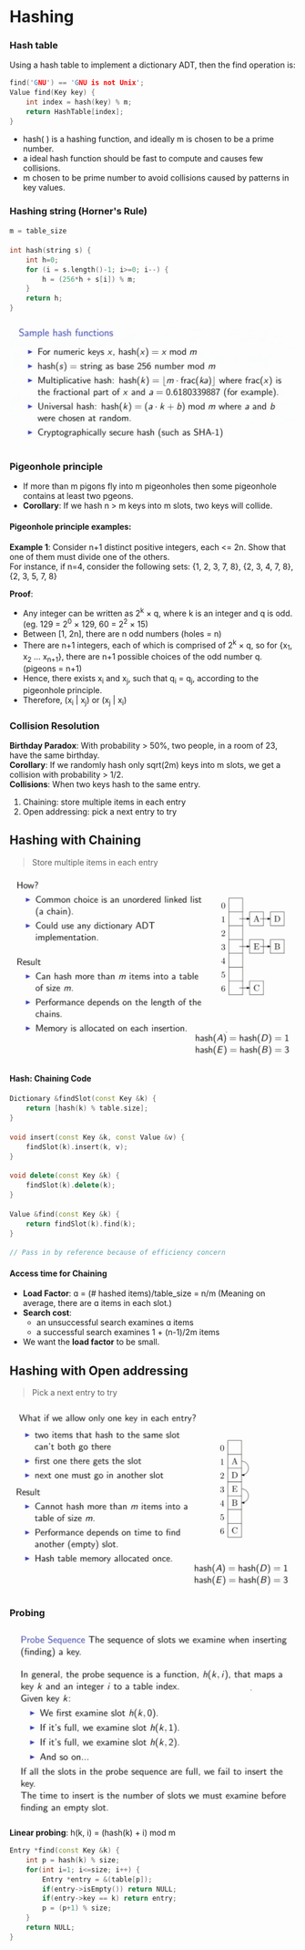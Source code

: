 # Hashing

### Hash table
Using a hash table to implement a dictionary ADT, then the find operation is:
```cpp
find('GNU') == 'GNU is not Unix';
Value find(Key key) {
	int index = hash(key) % m;
	return HashTable[index];
}
```

- hash( ) is a hashing function, and ideally m is chosen to be a prime number.
- a ideal hash function should be fast to compute and causes few collisions.
- m chosen to be prime number to avoid collisions caused by patterns in key values.

### Hashing string (Horner's Rule)
```cpp
m = table_size

int hash(string s) {
	int h=0;
	for (i = s.length()-1; i>=0; i--) {
		h = (256*h + s[i]) % m;
	}
	return h;
}

```
![Hash functions](./img/hashfun.png)

### Pigeonhole principle
- If more than m pigons fly into m pigeonholes then some pigeonhole contains at least two pgeons.
- __Corollary__: If we hash n > m keys into m slots, two keys will collide.

#### Pigeonhole principle examples:

__Example 1__: Consider n+1 distinct positive integers, each <= 2n. Show that one of them must divide one of the others.  
For instance, if n=4, consider the following sets: {1, 2, 3, 7, 8}, {2, 3, 4, 7, 8}, {2, 3, 5, 7, 8}

__Proof__: 

- Any integer can be written as 2<sup>k</sup> × q, where k is an integer and q is odd. (eg. 129 = 2<sup>0</sup> × 129, 60 = 2<sup>2</sup> × 15)
- Between [1, 2n], there are n odd numbers (holes = n)
- There are n+1 integers, each of which is comprised of 2<sup>k</sup> × q, so for {x<sub>1</sub>, x<sub>2</sub> ... x<sub>n+1</sub>}, there are n+1 possible choices of the odd number q. (pigeons = n+1)
- Hence, there exists x<sub>i</sub> and x<sub>j</sub>, such that q<sub>i</sub> = q<sub>j</sub>, according to the pigeonhole principle.
- Therefore, (x<sub>i</sub> | x<sub>j</sub>) or (x<sub>j</sub> | x<sub>i</sub>)

### Collision Resolution
__Birthday Paradox__: With probability > 50%, two people, in a room of 23, have the same birthday.  
__Corollary__: If we randomly hash only sqrt(2m) keys into m slots, we get a collision with probability > 1/2.  
__Collisions__: When two keys hash to the same entry.  

1. Chaining: store multiple items in each entry  
2. Open addressing: pick a next entry to try

## Hashing with Chaining
> Store multiple items in each entry

![Hash chaining](./img/chain.png)
#### Hash: Chaining Code

```cpp
Dictionary &findSlot(const Key &k) {
	return [hash(k) % table.size];
} 

void insert(const Key &k, const Value &v) {
	findSlot(k).insert(k, v);
}

void delete(const Key &k) {
	findSlot(k).delete(k);
}

Value &find(const Key &k) {
	return findSlot(k).find(k);
}

// Pass in by reference because of efficiency concern
``` 

#### Access time for Chaining
- __Load Factor__: ɑ = (# hashed items)/table_size = n/m (Meaning on average, there are ɑ items in each slot.)
- __Search cost__: 
	- an unsuccessful search examines ɑ items
	- a successful search examines 1 + (n-1)/2m items
- We want the __load factor__ to be small.

## Hashing with Open addressing
> Pick a next entry to try

![Hash open addressing](./img/opa.png)

### Probing
![Hash open addressing](./img/probe.png)

__Linear probing__: h(k, i) = (hash(k) + i) mod m
```cpp
Entry *find(const Key &k) {
	int p = hash(k) % size;
	for(int i=1; i<=size; i++) {
		Entry *entry = &(table[p]);
		if(entry->isEmpty()) return NULL;
		if(entry->key == k) return entry;
		p = (p+1) % size;
	}
	return NULL;
}
```
